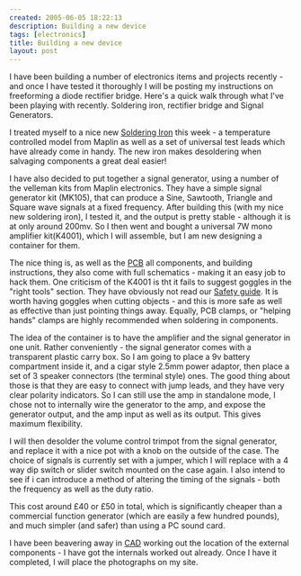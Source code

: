 ```yaml
---
created: 2005-06-05 18:22:13
description: Building a new device
tags: [electronics]
title: Building a new device
layout: post
---
```

I have been building a number of electronics items and projects recently - and once I have tested it thoroughly I will be posting my instructions on freeforming a diode rectifier bridge. Here's a quick walk through what I've been playing with recently. Soldering iron, rectifier bridge and Signal Generators.

I treated myself to a nice new [Soldering Iron](/wiki/soldering_iron) this week - a temperature controlled model from Maplin as well as a set of universal test leads which have already come in handy. The new iron makes desoldering when salvaging components a great deal easier!

I have also decided to put together a signal generator, using a number of the velleman kits from Maplin electronics. They have a simple signal generator kit (MK105), that can produce a Sine, Sawtooth, Triangle and Square wave signals at a fixed frequency. After building this (with my nice new soldering iron), I tested it, and the output is pretty stable - although it is at only around 200mv. So I then went and bought a universal 7W mono amplifier kit(K4001), which I will assemble, but I am new designing a container for them.

The nice thing is, as well as the [PCB](/wiki/pcb.html) all components, and building instructions, they also come with full schematics - making it an easy job to hack them. One criticism of the K4001 is tht it fails to suggest goggles in the "right tools" section. They have obviously not read our [Safety guide](/wiki/robot_building_safety "Robot Building Safety"). It is worth having goggles when cutting objects - and this is more safe as well as effective than just pointing things away. Equally, PCB clamps, or "helping hands" clamps are highly recommended when soldering in components.

The idea of the container is to have the amplifier and the signal generator in one unit. Rather conveniently - the signal generator comes with a transparent plastic carry box. So I am going to place a 9v battery compartment inside it, and a cigar style 2.5mm power adaptor, then place a set of 3 speaker connectors (the terminal style) ones. The good thing about those is that they are easy to connect with jump leads, and they have very clear polarity indicators. So I can still use the amp in standalone mode, I chose not to internally wire the generator to the amp, and expose the generator output, and the amp input as well as its output. This gives maximum flexibility.

I will then desolder the volume control trimpot from the signal generator, and replace it with a nice pot with a knob on the outside of the case. The choice of signals is currently set with a jumper, which I will replace with a 4 way dip switch or slider switch mounted on the case again. I also intend to see if i can introduce a method of altering the timing of the signals - both the frequency as well as the duty ratio.

This cost around £40 or £50 in total, which is significantly cheaper than a commercial function generator (which are easily a few hundred pounds), and much simpler (and safer) than using a PC sound card.

I have been beavering away in [CAD](CAD "Computer Aided Design") working out the location of the external components - I have got the internals worked out already. Once I have it completed, I will place the photographs on my site.
